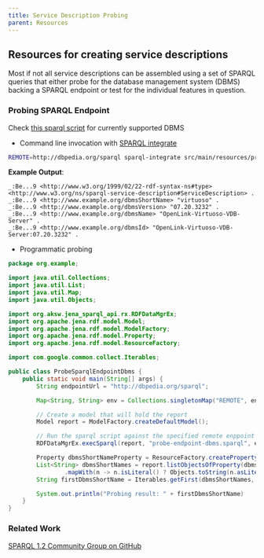 ```yaml
---
title: Service Description Probing
parent: Resources
---
```


## Resources for creating service descriptions
Most if not all service descriptions can be assembled using a set of SPARQL queries that either probe for the database management system (DBMS) backing a SPARQL endpoint or test for the individual features in question.

### Probing SPARQL Endpoint

Check [this sparql script](src/main/resources/probe-endpoint-dbms.sparql) for currently supported DBMS

* Command line invocation with [SPARQL integrate](https://github.com/SmartDataAnalytics/Sparqlintegrate)

```bash
REMOTE=http://dbpedia.org/sparql sparql-integrate src/main/resources/probe-endpoint-dbms.sparql spo.sparql
```

**Example Output**:
```turtle
_:Be...9 <http://www.w3.org/1999/02/22-rdf-syntax-ns#type> <http://www.w3.org/ns/sparql-service-description#ServiceDescription> .
_:Be...9 <http://www.example.org/dbmsShortName> "virtuoso" .
_:Be...9 <http://www.example.org/dbmsVersion> "07.20.3232" .
_:Be...9 <http://www.example.org/dbmsName> "OpenLink-Virtuoso-VDB-Server" .
_:Be...9 <http://www.example.org/dbmsId> "OpenLink-Virtuoso-VDB-Server:07.20.3232" .

```

* Programmatic probing

```java
package org.example;

import java.util.Collections;
import java.util.List;
import java.util.Map;
import java.util.Objects;

import org.aksw.jena_sparql_api.rx.RDFDataMgrEx;
import org.apache.jena.rdf.model.Model;
import org.apache.jena.rdf.model.ModelFactory;
import org.apache.jena.rdf.model.Property;
import org.apache.jena.rdf.model.ResourceFactory;

import com.google.common.collect.Iterables;

public class ProbeSparqlEndpointDbms {
	public static void main(String[] args) {
		String endpointUrl = "http://dbpedia.org/sparql";

		Map<String, String> env = Collections.singletonMap("REMOTE", endpointUrl);

		// Create a model that will hold the report
		Model report = ModelFactory.createDefaultModel();

		// Run the sparql script against the specified remote enppoint
		RDFDataMgrEx.execSparql(report, "probe-endpoint-dbms.sparql", env::get);

		Property dbmsShortNameProperty = ResourceFactory.createProperty("http://www.example.org/dbmsShortName");
		List<String> dbmsShortNames = report.listObjectsOfProperty(dbmsShortNameProperty)
				.mapWith(n -> n.isLiteral() ? Objects.toString(n.asLiteral().getValue()) : null).toList();
		String firstDbmsShortName = Iterables.getFirst(dbmsShortNames, null);

		System.out.println("Probing result: " + firstDbmsShortName)
	}
}
```


### Related Work

[SPARQL 1.2 Community Group on GitHub](https://github.com/w3c/sparql-12/wiki/Inventory-of-existing-extensions-to-SPARQL-1.1)
